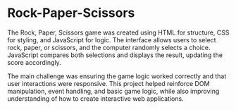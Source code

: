 # Rock-Paper-Scissors

The Rock, Paper, Scissors game was created using HTML for structure, CSS for styling, and JavaScript for logic. 
The interface allows users to select rock, paper, or scissors, and the computer randomly selects a choice. 
JavaScript compares both selections and displays the result, updating the score accordingly.

The main challenge was ensuring the game logic worked correctly and that user interactions were responsive. 
This project helped reinforce DOM manipulation, event handling, and basic game logic, while also improving understanding of how to create interactive web applications.

